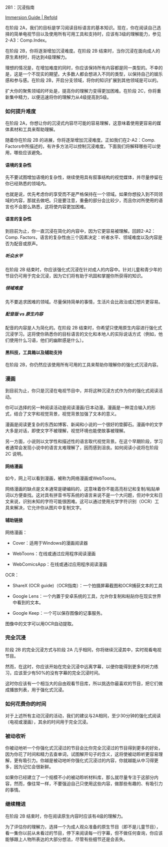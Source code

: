 2B1：沉浸指南

[Immersion Guide | Refold](https://refold.la/roadmap/stage-2/b/immersion-guide)

在阶段 2A，我们的目标是学习阅读目标语言的基本知识。现在，你在阅读自己选择的简单电视节目以及使用所有可用工具和支持时，应该有3级的理解能力，参见2-A3：Comp.Index。

在阶段 2B，你将逐渐增加沉浸难度。在阶段 2B 结束时，当你沉浸在面向成人的原生素材时，将达到4级理解力。

理想的情况是，在增加难度的同时，你应该保持所有内容都是同一类型的。不幸的是，这是一个不现实的期望。大多数人都会想进入不同的类型，以保持自己的娱乐感和参与感。在阶段 2B，开启分支领域，将你的知识扩展到其他领域是可以的。

扩大你的聚焦领域的坏处是，提高你的理解力变得更加困难。在阶段 2C，你将重新集中精力，以便迅速将你的理解力从4级提高到5级。

### 如何提升难度

在阶段 2A，你想让你的沉浸式内容尽可能的容易理解，这意味着使用更容易的媒体素材和工具来帮助理解。

随着你在阶段 2B 的进展，你将逐渐增加沉浸难度。正如我们在2-A2：Comp. Factors中所描述的，有许多方法可以控制沉浸难度。下面我们将解释哪些可以使用，哪些应该避免。

#### 语境的复杂性

先不要试图增加语境的复杂性，继续使用具有叙事结构的视觉媒体，并尽量停留在你已经熟悉的领域内。

也就是说，优先考虑你的享受而不是严格保持在一个领域。如果你想投入到不同领域的内容，那就去做吧。只是要注意，重叠的部分会比较少，而且你对所使用的语言也不会那么熟悉，这将使内容更加困难。

#### 语言的复杂性

到目前为止，你一直沉浸在简化的内容中，因为它更容易被理解。回顾2-A2：Comp. Factors，语言的复杂性由三个因素决定：听者水平、领域难度以及内容是否为配音或原声。

##### 听众水平

在阶段 2B 结束时，你应该强化式沉浸在针对成人的内容中。针对儿童和青少年的节目仍可用于完全沉浸，因为它们将有助于巩固和掌握你所获得的知识。

##### 领域难度

先不要追求困难的领域。尽量保持简单的事情，生活片会比政治或幻想片更容易。

##### 配音版 vs 原生内容

配音的内容是人为简化的。在阶段 2B 结束时，你希望只使用原生内容进行强化式沉浸学习。这将使你熟悉你的目标语言的文化和本地人的实际说话方式（例如，他们使用什么习语，他们的幽默感是什么）。

#### 黑科技，工具箱以及辅助支持

在阶段 2B，你仍然应该使用所有可用的工具来帮助你理解你的强化式沉浸内容。

### 漫画

到目前为止，你只是沉浸在电视节目中，并将这种沉浸方式作为你的强化式阅读活动。

你可以选择的另一种阅读活动是阅读漫画/日本动漫。漫画是一种混合输入的形式，结合了文字和视觉背景，视觉背景加强了文本的意义。

漫画是阅读更复杂的东西如博客、新闻和小说的一个很好的垫脚石。漫画中的文字大多是对话，即使文字不被理解，视觉环境也能使故事被理解。

另一方面，小说则以文学性和描述性的语言取代视觉背景。在这个早期阶段，学习者通常会发现小说中的语言太难理解了，因而感到沮丧。如何阅读小说将在阶段 2C 说明。

#### 网络漫画

如今，网上可以看到漫画，被称为网络漫画或WebToons。

网络漫画的缺点是文本通常是硬编码的，这意味着你不能高亮标记和复制/粘贴单词以方便查找。这对具有拼音书写系统的语言来说不是一个大问题，但对中文和日文来说，识别未知的字符可能很困难。这可以通过使用光学字符识别（OCR）工具来解决，它允许你从图片中复制文字。

#### 辅助链接

网络漫画：

- Cover：适用于Windows的漫画阅读器

- WebToons：在线或通过应用程序阅读漫画

- WebComicsApp：在线或通过应用程序阅读漫画

OCR：

- ShareX (OCR guide)（OCR指南）：一个拍摄屏幕截图和OCR捕获文本的工具

- Google Lens：一个内置于安卓系统的工具，允许你复制和粘贴你在现实世界中看到的文本。

- Google Keep：一个可以保存图像的记事服务。

图像中的文字可以用OCR自动提取。

### 完全沉浸

阶段 2B 的完全沉浸方式与阶段 2A 几乎相同，你将继续沉浸其中，实时观看电视节目。

然而，在这时，你应该开始在完全沉浸中远离字幕，以便你能得到更多的听力练习，应该至少有50%的没有字幕的完全沉浸时间。

这时你应该有一个相当大的自由观看节目库，所以挑选你最喜欢的节目，把它们做成播放列表，用于强化式沉浸。

### 如何花费你的时间

对于上述所有主动沉浸的活动，我们的建议与2A相同，至少30分钟的强化式阅读（电视或漫画），其余的时间用于完全沉浸。

### 被动收听

你被动地听一个你强化式沉浸过的节目会比你完全沉浸过的节目得到更多的好处，因为你花了时间和精力去查单词，试图解开句子的含义，这将使被动聆听更容易理解，更有吸引力。你越是被动地听你强化式沉浸过的内容，你就越能从中习得更多，因为记忆会很新鲜。

如果你已经建立了一个规模不小的被动聆听材料库，那么就尽量专注于这部分内容，然而，像往常一样，不要强迫自己只使用这些内容，做那些有趣的、有吸引力的事情。

### 继续精进

在阶段 2B 结束时，你在阅读原生内容时应该有4级的理解力。

为了评估你的理解力，选择一个为成人观众准备的原生节目（即不是儿童节目），看一集你以前从未看过的节目，停下来阅读每一行字幕，但不做任何查询，你应该能够跟上人物所表达的大部分想法，尽管有些细节还是会丢失。